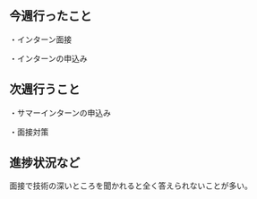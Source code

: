 ## 今週行ったこと

・インターン面接

・インターンの申込み

## 次週行うこと

・サマーインターンの申込み

・面接対策

## 進捗状況など

面接で技術の深いところを聞かれると全く答えられないことが多い。
